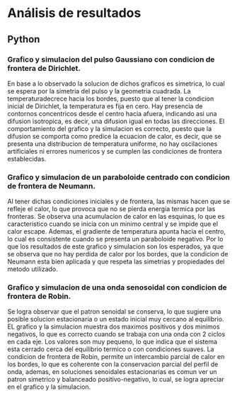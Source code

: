 # Análisis de resultados 

## Python 

### Grafico y simulacion del pulso Gaussiano con condicion de frontera de Dirichlet.


En base a lo observado la solucion de dichos graficos es simetrica, lo cual se espera por la simetria del pulso y la geometria cuadrada. La temperaturadecrece hacia los bordes, puesto que al tener la condicion inicial de Dirichlet, la temperatura es fija en cero. Hay presencia de contornos concentricos desde el centro hacia afuera, indicando asi una difusion isotropica, es decir, una difusion igual en todas las direcciones. 
El comportamiento del grafico y la simulacion es correcto, puesto que la difusion se comporta como predice la ecuacion de calor, es decir, que se presenta una distribucion de temperatura uniforme, no hay oscilaciones artificiales ni errores numericos y se cumplen las condiciones de frontera establecidas. 


### Grafico y simulacion de un paraboloide centrado con condicion de frontera de Neumann.



Al tener dichas condiciones iniciales y de frontera, las mismas hacen que se refleje el calor, lo que provoca que no se pierda energia termica por las fronteras. Se observa una acumulacion de calor en las esquinas, lo que es caracteristico cuando se inicia con un minimo central y se impide que el calor escape. Ademas, el gradiente de temperatura apunta hacia el centro, lo cual es consistente cuando se presenta un paraboloide negativo. 
Por lo que los resultados de este grafico y simulacion son los esperados, ya que se observa que no hay perdida de calor por los bordes, que la condicion de Neumann esta bien aplicada y que respeta las simetrias y propiedades del metodo utilizado. 


### Grafico y simulacion de una onda senosoidal con condicion de frontera de Robin. 


Se logra observar que el patron senoidal se conserva, lo que sugiere una posible solucion estacionaria o un estado inicial muy cercano al equilibrio. EL grafico y la simulacion muestra dos maximos positivos y dos minimos negativos, lo que es correcto cuando se trabaja con una onda con 2 ciclos en cada eje. Los valores son muy pequeno, lo que indica que el sistema esta cerrado cerca del equilibrio termico o con condiciones suaves.
La condicion de frontera de Robin, permite un intercambio parcial de calor en los bordes, lo que es coherente con la conservacion parcial del perfil de onda, ademas, en soluciones senoidales estacionarias es comun ver un patron simetrico y balanceado positivo-negativo, lo cual, se logra apreciar en el grafico y la simulacion. 
